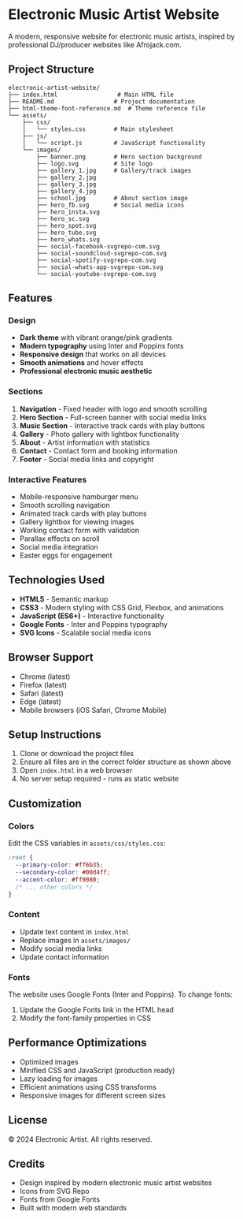 # Electronic Music Artist Website

A modern, responsive website for electronic music artists, inspired by professional DJ/producer websites like Afrojack.com.

## Project Structure

```
electronic-artist-website/
├── index.html                 # Main HTML file
├── README.md                 # Project documentation
├── html-theme-font-reference.md  # Theme reference file
└── assets/
    ├── css/
    │   └── styles.css        # Main stylesheet
    ├── js/
    │   └── script.js         # JavaScript functionality
    └── images/
        ├── banner.png        # Hero section background
        ├── logo.svg          # Site logo
        ├── gallery_1.jpg     # Gallery/track images
        ├── gallery_2.jpg
        ├── gallery_3.jpg
        ├── gallery_4.jpg
        ├── school.jpg        # About section image
        ├── hero_fb.svg       # Social media icons
        ├── hero_insta.svg
        ├── hero_sc.svg
        ├── hero_spot.svg
        ├── hero_tube.svg
        ├── hero_whats.svg
        ├── social-facebook-svgrepo-com.svg
        ├── social-soundcloud-svgrepo-com.svg
        ├── social-spotify-svgrepo-com.svg
        ├── social-whats-app-svgrepo-com.svg
        └── social-youtube-svgrepo-com.svg
```

## Features

### Design
- **Dark theme** with vibrant orange/pink gradients
- **Modern typography** using Inter and Poppins fonts
- **Responsive design** that works on all devices
- **Smooth animations** and hover effects
- **Professional electronic music aesthetic**

### Sections
1. **Navigation** - Fixed header with logo and smooth scrolling
2. **Hero Section** - Full-screen banner with social media links
3. **Music Section** - Interactive track cards with play buttons
4. **Gallery** - Photo gallery with lightbox functionality
5. **About** - Artist information with statistics
6. **Contact** - Contact form and booking information
7. **Footer** - Social media links and copyright

### Interactive Features
- Mobile-responsive hamburger menu
- Smooth scrolling navigation
- Animated track cards with play buttons
- Gallery lightbox for viewing images
- Working contact form with validation
- Parallax effects on scroll
- Social media integration
- Easter eggs for engagement

## Technologies Used

- **HTML5** - Semantic markup
- **CSS3** - Modern styling with CSS Grid, Flexbox, and animations
- **JavaScript (ES6+)** - Interactive functionality
- **Google Fonts** - Inter and Poppins typography
- **SVG Icons** - Scalable social media icons

## Browser Support

- Chrome (latest)
- Firefox (latest)
- Safari (latest)
- Edge (latest)
- Mobile browsers (iOS Safari, Chrome Mobile)

## Setup Instructions

1. Clone or download the project files
2. Ensure all files are in the correct folder structure as shown above
3. Open `index.html` in a web browser
4. No server setup required - runs as static website

## Customization

### Colors
Edit the CSS variables in `assets/css/styles.css`:
```css
:root {
  --primary-color: #ff6b35;
  --secondary-color: #00d4ff;
  --accent-color: #ff0080;
  /* ... other colors */
}
```

### Content
- Update text content in `index.html`
- Replace images in `assets/images/`
- Modify social media links
- Update contact information

### Fonts
The website uses Google Fonts (Inter and Poppins). To change fonts:
1. Update the Google Fonts link in the HTML head
2. Modify the font-family properties in CSS

## Performance Optimizations

- Optimized images
- Minified CSS and JavaScript (production ready)
- Lazy loading for images
- Efficient animations using CSS transforms
- Responsive images for different screen sizes

## License

© 2024 Electronic Artist. All rights reserved.

## Credits

- Design inspired by modern electronic music artist websites
- Icons from SVG Repo
- Fonts from Google Fonts
- Built with modern web standards
